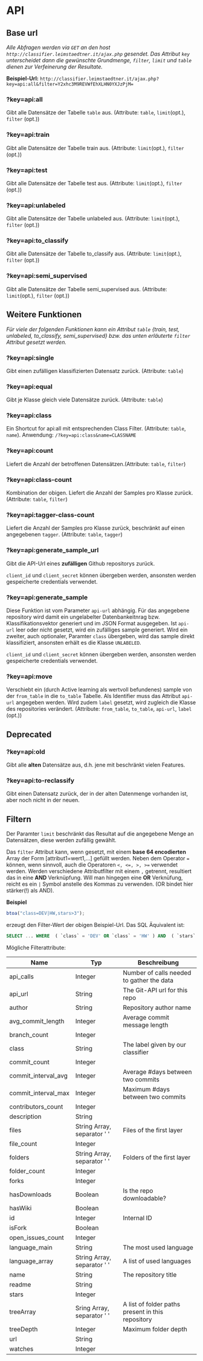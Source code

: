 # API

## Base url

_Alle Abfragen werden via `GET` an den host `http://classifier.leimstaedtner.it/ajax.php` gesendet. Das Attribut `key` unterscheidet dann die gewünschte Grundmenge, `filter`, `limit` und `table` dienen zur Verfeinerung der Resultate._

**Beispiel-Url:**
`http://classifier.leimstaedtner.it/ajax.php?key=api:all&filter=Y2xhc3M9REVWfEhXLHN0YXJzPjM=`

### ?key=api:all

Gibt alle Datensätze der Tabelle `table` aus. (Attribute: `table`, `limit`(opt.), `filter` (opt.))

### ?key=api:train

Gibt alle Datensätze der Tabelle train aus. (Attribute: `limit`(opt.), `filter` (opt.))

### ?key=api:test

Gibt alle Datensätze der Tabelle test aus. (Attribute: `limit`(opt.), `filter` (opt.))

### ?key=api:unlabeled

Gibt alle Datensätze der Tabelle unlabeled aus. (Attribute: `limit`(opt.), `filter` (opt.))

### ?key=api:to_classify

Gibt alle Datensätze der Tabelle to_classify aus. (Attribute: `limit`(opt.), `filter` (opt.))

### ?key=api:semi_supervised

Gibt alle Datensätze der Tabelle semi_supervised aus. (Attribute: `limit`(opt.), `filter` (opt.))

## Weitere Funktionen

_Für viele der folgenden Funktionen kann ein Attribut `table` {train, test, unlabeled, to_classify, semi_supervised} bzw. das unten erläuterte `filter` Attribut gesetzt werden._

### ?key=api:single

Gibt einen zufälligen klassifizierten Datensatz zurück. (Attribute: `table`)

### ?key=api:equal

Gibt je Klasse gleich viele Datensätze zurück. (Attribute: `table`)

### ?key=api:class

Ein Shortcut for api:all mit entsprechenden Class Filter. (Attribute: `table`, `name`). Anwendung:
`/?key=api:class&name=CLASSNAME`

### ?key=api:count

Liefert die Anzahl der betroffenen Datensätzen.(Attribute: `table`, `filter`)

### ?key=api:class-count

Kombination der obigen. Liefert die Anzahl der Samples pro Klasse zurück.(Attribute: `table`, `filter`)

### ?key=api:tagger-class-count

Liefert die Anzahl der Samples pro Klasse zurück, beschränkt auf einen angegebenen `tagger`. (Attribute: `table`, `tagger`)

### ?key=api:generate_sample_url

Gibt die API-Url eines **zufälligen** Github repositorys  zurück.

`client_id` und `client_secret` können übergeben werden, ansonsten werden gespeicherte credentials verwendet.

### ?key=api:generate_sample

Diese Funktion ist vom Parameter `api-url` abhängig. Für das angegebene repository wird damit ein ungelabelter Datenbankeitnrag bzw. Klassifikationsvektor generiert und im JSON Format ausgegeben. Ist `api-url` leer oder nicht gesetzt, wird ein zufälliges sample generiert. Wird ein zweiter, auch optionaler, Paramter `class` übergeben, wird das sample direkt klassifiziert, ansonsten erhält es die Klasse `UNLABELED`.

`client_id` und `client_secret` können übergeben werden, ansonsten werden gespeicherte credentials verwendet.

### ?key=api:move

Verschiebt ein (durch Active learning als wertvoll befundenes) sample von der `from_table` in die `to_table` Tabelle. Als Identifier muss das Attribut `api-url` angegeben werden. Wird zudem `label` gesetzt, wird zugleich die Klasse des repositories verändert. (Attribute: `from_table`, `to_table`, `api-url`, `label` (opt.))


## Deprecated

### ?key=api:old

Gibt alle **alten** Datensätze aus, d.h. jene mit beschränkt vielen Features.

### ?key=api:to-reclassify

Gibt einen Datensatz zurück, der in der alten Datenmenge vorhanden ist, aber noch nicht in der neuen.


## Filtern

Der Paramter `limit` beschränkt das Resultat auf die angegebene Menge an Datensätzen, diese werden zufällig gewählt.

Das `filter` Attribut kann, wenn gesetzt, mit einem **base 64 encodierten** Array der Form [attribut1=wert1,...] gefüllt werden. Neben dem Operator `=` können, wenn sinnvoll, auch die Operatoren `<, <=, >, >=` verwendet werden.
Werden verschiedene Attributfilter mit einem `,` getrennt, resultiert das in eine **AND** Verknüpfung. Will man hingegen eine **OR** Verknüfung, reicht es ein `|` Symbol anstelle des Kommas zu verwenden. (OR bindet hier stärker(!) als AND).

**Beispiel**
```javascript 
btoa("class=DEV|HW,stars>3");
```
erzeugt den Filter-Wert der obigen Beispiel-Url. Das SQL Äquivalent ist:

```sql
SELECT ... WHERE  ( `class` = 'DEV' OR `class` = 'HW' ) AND  ( `stars` > '3' )
```

Mögliche Filterattribute:
<table>
	<thead>
		<tr>
			<th>Name</th>
			<th>Typ</th>
			<th>Beschreibung</th>
		</tr>
	</thead>
	<tbody>
		<tr>
	<td>api_calls</td>
	<td>Integer</td>
	<td>Number of calls needed to gather the data</td>
</tr>
<tr>
	<td>api_url</td>
	<td>String</td>
	<td>The Git-API url for this repo</td>
</tr>
<tr>
	<td>author</td>
	<td>String</td>
	<td>Repository author name</td>
</tr>
<tr>
	<td>avg_commit_length</td>
	<td>Integer</td>
	<td>Average commit message length</td>
</tr>
<tr>
	<td>branch_count</td>
	<td>Integer</td>
	<td></td>
</tr>
<tr>
	<td>class</td>
	<td>String</td>
	<td>The label given by our classifier</td>
</tr>
<tr>
	<td>commit_count</td>
	<td>Integer</td>
	<td></td>
</tr>
<tr>
	<td>commit_interval_avg</td>
	<td>Integer</td>
	<td>Average #days between two commits</td>
</tr>
<tr>
	<td>commit_interval_max</td>
	<td>Integer</td>
	<td>Maximum #days between two commits</td>
</tr>
<tr>
	<td>contributors_count</td>
	<td>Integer</td>
	<td></td>
</tr>
<tr>
	<td>description</td>
	<td>String</td>
	<td></td>
</tr>
<tr>
	<td>files</td>
	<td>String Array, separator ' '</td>
	<td>Files of the first layer</td>
</tr>
<tr>
	<td>file_count</td>
	<td>Integer</td>
	<td></td>
</tr>
<tr>
	<td>folders</td>
	<td>String Array, separator ' '</td>
	<td>Folders of the first layer</td>
</tr>
<tr>
	<td>folder_count</td>
	<td>Integer</td>
	<td></td>
</tr>
<tr>
	<td>forks</td>
	<td>Integer</td>
	<td></td>
</tr>
<tr>
	<td>hasDownloads</td>
	<td>Boolean</td>
	<td>Is the repo downloadable?</td>
</tr>
<tr>
	<td>hasWiki</td>
	<td>Boolean</td>
	<td></td>
</tr>
<tr>
	<td>id</td>
	<td>Integer</td>
	<td>Internal ID</td>
</tr>
<tr>
	<td>isFork</td>
	<td>Boolean</td>
	<td></td>
</tr>
<tr>
	<td>open_issues_count</td>
	<td>Integer</td>
	<td></td>
</tr>
<tr>
	<td>language_main</td>
	<td>String</td>
	<td>The most used language</td>
</tr>
<tr>
	<td>language_array</td>
	<td>String Array, separator ' '</td>
	<td>A list of used languages</td>
</tr>
<tr>
	<td>name</td>
	<td>String</td>
	<td>The repository title</td>
</tr>
<tr>
	<td>readme</td>
	<td>String</td>
	<td></td>
</tr>
<tr>
	<td>stars</td>
	<td>Integer</td>
	<td></td>
</tr>
<tr>
	<td>treeArray</td>
	<td>Sring Array, separator ' '</td>
	<td>A list of folder paths present in this repository</td>
</tr>
<tr>
	<td>treeDepth</td>
	<td>Integer</td>
	<td>Maximum folder depth</td>
</tr>
<tr>
	<td>url</td>
	<td>String</td>
	<td></td>
</tr>
<tr>
	<td>watches</td>
	<td>Integer</td>
	<td></td>
</tr>
	</tbody>
</table>
